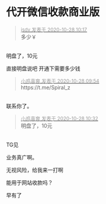 # 代开微信收款商业版


<div class="quote"><blockquote><font size="2"><a href="https://www.hostloc.com/forum.php?mod=redirect&amp;goto=findpost&amp;pid=9362805&amp;ptid=759272" target="_blank"><font color="#999999">jsdv 发表于 2020-10-28 10:17</font></a></font><br />
多少￥</blockquote></div><br />
明盘了，10元<img src="static/image/smiley/default/lol.gif" smilieid="12" border="0" alt="" />

直接明盘说吧 开通下需要多少钱<img id="aimg_L82zL" onclick="zoom(this, this.src, 0, 0, 0)" class="zoom" src="https://cdn.jsdelivr.net/gh/hishis/forum-master/public/images/patch.gif" onmouseover="img_onmouseoverfunc(this)" onload="thumbImg(this)" border="0" alt="" />

<div class="quote"><blockquote><font size="2"><a href="https://www.hostloc.com/forum.php?mod=redirect&amp;goto=findpost&amp;pid=9362680&amp;ptid=759272" target="_blank"><font color="#999999">小鸡真爽 发表于 2020-10-28 09:54</font></a></font><br />
https://t.me/Spiral_z</blockquote></div><br />
联系你了。

<div class="quote"><blockquote><font size="2"><a href="https://www.hostloc.com/forum.php?mod=redirect&amp;goto=findpost&amp;pid=9362882&amp;ptid=759272" target="_blank"><font color="#999999">小鸡真爽 发表于 2020-10-28 10:32</font></a></font><br />
明盘了，10元</blockquote></div><br />
TG见<img id="aimg_MI7Oo" onclick="zoom(this, this.src, 0, 0, 0)" class="zoom" src="https://cdn.jsdelivr.net/gh/hishis/forum-master/public/images/patch.gif" onmouseover="img_onmouseoverfunc(this)" onload="thumbImg(this)" border="0" alt="" />

业务真广啊。

无视风险，给我来一打啊 <img src="static/image/smiley/yct/007.gif" smilieid="46" border="0" alt="" /><br />
<img id="aimg_Mhm8c" onclick="zoom(this, this.src, 0, 0, 0)" class="zoom" src="https://p.pstatp.com/origin/137e000017c7f4ba35f13" onmouseover="img_onmouseoverfunc(this)" onload="thumbImg(this)" border="0" alt="" />

能用于网站收款吗？

早有了<img src="static/image/smiley/yct/003.gif" smilieid="50" border="0" alt="" />
